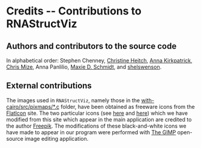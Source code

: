 # Credits -- Contributions to RNAStructViz

## Authors and contributors to the source code

In alphabetical order: 
Stephen Chenney, 
[Christine Heitch](https://sites.google.com/site/christineheitsch/), 
[Anna Kirkpatrick](https://github.com/annakirkpatrick), 
[Chris Mize](https://github.com/themize), 
Anna Panlilio, 
[Maxie D. Schmidt](https://github.com/maxieds), and 
[shelswenson](https://github.com/shelswenson). 


## External contributions

The images used in ``RNAStructViz``, namely those in the 
[with-cairo/src/pixmaps/*.c](https://github.com/gtDMMB/RNAStructViz/tree/with-cairo/src/pixmaps) folder, 
have been obtained as freeware icons from the [FlatIcon](flaticon.com) site. The two 
particular icons (see [here](https://www.flaticon.com/free-icon/dna_620410#term=dna&page=1&position=81) and 
[here](https://www.flaticon.com/free-icon/business-affiliate-network_66585#term=structure&page=1&position=1)) 
which we have modified from this site which appear in the main application 
are credited to the author [Freepik](http://www.freepik.com/). The modifications of these black-and-white icons 
we have made to appear in our program were performed with [The GIMP](https://www.gimp.org/) open-source 
image editing application.
